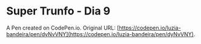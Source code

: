 # Super Trunfo - Dia 9

A Pen created on CodePen.io. Original URL: [https://codepen.io/luzia-bandeira/pen/dyNvVNY](https://codepen.io/luzia-bandeira/pen/dyNvVNY).


